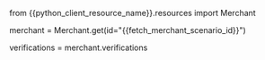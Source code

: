 from {{python_client_resource_name}}.resources import Merchant

merchant = Merchant.get(id="{{fetch_merchant_scenario_id}}")

verifications = merchant.verifications
